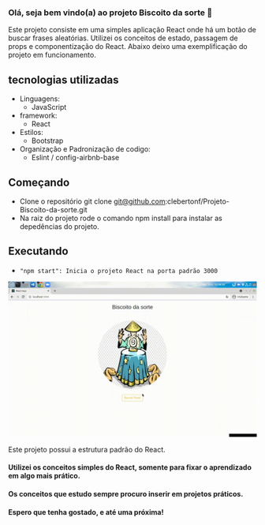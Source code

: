 ### Olá, seja bem vindo(a) ao projeto Biscoito da sorte 🍪

Este projeto consiste em uma simples aplicação React onde há um botão
de buscar frases aleatórias. Utilizei os conceitos de estado, passagem de
props e componentização do React.
Abaixo deixo uma exemplificação do projeto em funcionamento.

## tecnologias utilizadas

- Linguagens:
  - JavaScript
- framework:
  - React
- Estilos:
  - Bootstrap
- Organização e Padronização de codigo:
  - Eslint / config-airbnb-base

## Começando

- Clone o repositório git clone git@github.com:clebertonf/Projeto-Biscoito-da-sorte.git
- Na raiz do projeto rode o comando npm install para instalar as depedências do projeto.

## Executando

- `"npm start": Inicia o projeto React na porta padrão 3000 `

![biscoito da sorte](./src/assets/01-biscoito-da-sorte.gif)

Este projeto possui a estrutura padrão do React.

#### Utilizei os conceitos simples do React, somente para fixar o aprendizado em algo mais prático.
#### Os conceitos que estudo sempre procuro inserir em projetos práticos.
#### Espero que tenha gostado, e até uma próxima!
